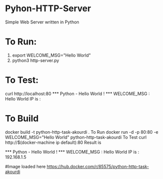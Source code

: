 # Pyhon-HTTP-Server
Simple Web Server written in Python


# To Run:
1. export WELCOME_MSG="Hello World"
2. python3 http-server.py

# To Test:
curl http://localhost:80
*** Python - Hello World ! ***
WELCOME_MSG : Hello World
IP is : <IP>

# To Build
docker build -t python-http-task-akourdi .
To Run
docker run -d -p 80:80 -e WELCOME_MSG="Hello World" python-http-task-akourdi
To Test
curl http://$(docker-machine ip default):80
Result is

  
*** Python - Hello World ! ***
WELCOME_MSG : Hello World
IP is : 192.168.1.5
  

#Image loaded here
https://hub.docker.com/r/85575/python-http-task-akourdi
